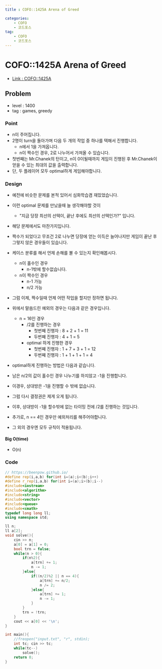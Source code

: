 ```yaml
---
title : COFO::1425A Arena of Greed

categories:
    - COFO
    - 코드포스
tag:
    - COFO
    - 코드포스
---
```

# COFO::1425A Arena of Greed
- [Link : COFO::1425A](https://codeforces.com/problemset/problem/1425/A)

## Problem 

- level : 1400
- tag : games, greedy

### Point
- n이 주어집니다.
- 2명이 turn을 돌아가며 다음 두 개의 작업 중 하나를 택해서 진행합니다.
  - n에서 1을 가져옵니다.
  - n이 짝수인 경우, 2로 나누어서 가져올 수 있습니다.
- 첫번째는 Mr.Chanek의 턴이고, n이 0이될때까지 게임이 진행된 후 Mr.Chanek이 얻을 수 있는 최대의 값을 출력합니다.
- 단, 두 플레이어 모두 optimal하게 게임해야합니다.

### Design
- 예전에 비슷한 문제를 본적 있어서 심화학습겸 재밌었습니다.
- 이런 optimal 문제를 만났을때 늘 생각해야할 것이
  - "지금 당장 최선의 선택이, 끝난 후에도 최선의 선택인가?" 입니다.
- 해당 문제에서도 마찬가지입니다.
- 짝수가 되었다고 무조건 2로 나누면 당장에 얻는 이득은 늘어나지만 게임이 끝난 후 그렇지 않은 경우들이 있습니다.
- 케이스 분류를 해서 언제 손해를 볼 수 있는지 확인해봅시다.
  - n이 홀수인 경우
    - n-1밖에 할수없습니다.
  - n이 짝수인 경우
    - n-1 가능
    - n/2 가능
- 그럼 이제, 짝수일때 언제 어떤 작업을 할지만 정하면 됩니다.
- 위에서 말씀드린 예외의 경우는 다음과 같은 경우입니다.
  - n = 16인 경우
    - /2를 진행하는 경우
      - 첫번째 진행자 : 8 + 2 + 1 = 11
      - 두번째 진행자 : 4 + 1 = 5
    - optimal 하게 진행한 경우
      - 첫번째 진행자 : 1 + 7 + 3 + 1 = 12
      - 두번째 진행자 : 1 + 1 + 1 + 1 = 4
- optimal하게 진행하는 방법은 다음과 같습니다.
- 남은 n/2의 값이 홀수인 경우 나누기를 하지않고 -1을 진행합니다.
- 이경우, 상대방은 -1을 진행할 수 밖에 없습니다.
- 그럼 다시 결정권은 제게 오게 됩니다.
- 이후, 상대방이 -1을 할수밖에 없는 타이밍 전에 /2를 진행하는 것입니다. 

- 추가로, n == 4인 경우만 예외처리를 해주어야합니다.
- 그 외의 경우엔 모두 규칙이 적용됩니다.

#### Big O(time)
- O(n)

### Code

```cpp
// https://beenpow.github.io/
#define rep(i,a,b) for(int i=(a);i<(b);i++)
#define r_rep(i,a,b) for(int i=(a);i>(b);i--)
#include<iostream>
#include<algorithm>
#include<string>
#include<vector>
#include<queue>
#include<cmath>
typedef long long ll;
using namespace std;

ll n;
ll a[2];
void solve(){
    cin >> n;
    a[0] = a[1] = 0;
    bool trn = false;
    while(n > 0){
        if(n%2){
            a[trn] += 1;
            n -= 1;
        }else{
            if((n/2)%2 || n == 4){
                a[trn] += n/2;
                n /= 2;
            }else{
                a[trn] += 1;
                n -= 1;
            }
        }
        trn = !trn;
    }
    cout << a[0] << '\n';
}

int main(){
    //freopen("input.txt", "r", stdin);
    int tc; cin >> tc;
    while(tc--)
        solve();
    return 0;
}
```
